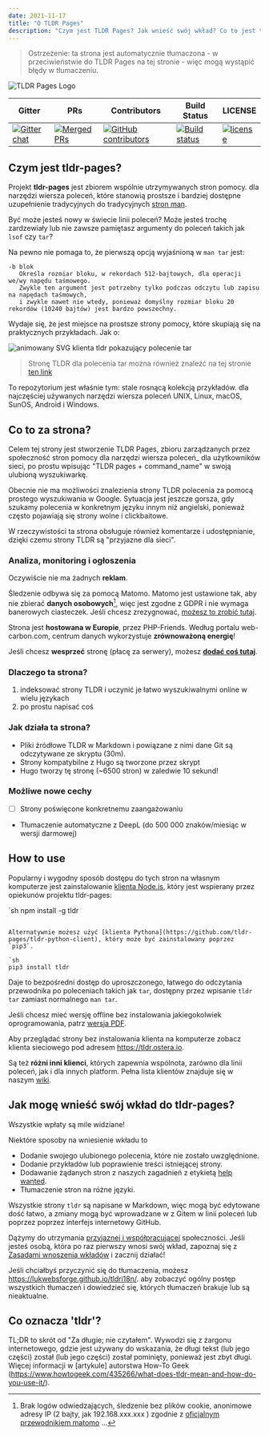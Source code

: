 ```yaml
---
date: 2021-11-17
title: "O TLDR Pages"
description: "Czym jest TLDR Pages? Jak wnieść swój wkład? Co to jest ta strona?"
---
```


> Ostrzeżenie: ta strona jest automatycznie tłumaczona - w przeciwieństwie do TLDR Pages na tej stronie - więc mogą wystąpić błędy w tłumaczeniu.

![TLDR Pages Logo](/tldr-logo.png)

|Gitter|PRs|Contributors|Build Status|LICENSE|
|---|---|---|---|---|
[![Gitter chat][gitter-image]][gitter-url]|[![Merged PRs][prs-merged-image]][prs-merged-url]|[![GitHub contributors][contributors-image]][contributors-url]|[![Build status][github-actions-image]][github-actions-url]|[![license][license-image]][license-url]

[github-actions-url]: https://github.com/tldr-pages/tldr/actions
[github-actions-image]: https://img.shields.io/github/workflow/status/tldr-pages/tldr/CI.svg
[gitter-url]: https://gitter.im/tldr-pages/tldr
[gitter-image]: https://img.shields.io/badge/chat-on_gitter-deeppink
[prs-merged-url]: https://github.com/tldr-pages/tldr/pulls?q=is:pr+is:merged
[prs-merged-image]: https://img.shields.io/github/issues-pr-closed-raw/tldr-pages/tldr.svg?label=merged+PRs&color=green
[contributors-url]: https://github.com/tldr-pages/tldr/graphs/contributors
[contributors-image]: https://img.shields.io/github/contributors-anon/tldr-pages/tldr.svg
[license-url]: https://github.com/tldr-pages/tldr/blob/main/LICENSE.md
[license-image]: https://img.shields.io/badge/license-CC_BY_4.0-blue.svg
</div>

## Czym jest tldr-pages?

Projekt **tldr-pages** jest zbiorem wspólnie utrzymywanych stron pomocy.
dla narzędzi wiersza poleceń, które stanowią prostsze i bardziej dostępne uzupełnienie tradycyjnych
do tradycyjnych [stron man](https://en.wikipedia.org/wiki/Man_page).

Być może jesteś nowy w świecie linii poleceń? Może jesteś trochę zardzewiały lub nie zawsze pamiętasz argumenty do poleceń takich jak `lsof` czy `tar`?

Na pewno nie pomaga to, że pierwszą opcją wyjaśnioną w `man tar` jest:

```
-b blok
   Określa rozmiar bloku, w rekordach 512-bajtowych, dla operacji we/wy napędu taśmowego.
   Zwykle ten argument jest potrzebny tylko podczas odczytu lub zapisu na napędach taśmowych,
   i zwykle nawet nie wtedy, ponieważ domyślny rozmiar bloku 20 rekordów (10240 bajtów) jest bardzo powszechny.
```

Wydaje się, że jest miejsce na prostsze strony pomocy, które skupiają się na praktycznych przykładach.
Jak o:

![animowany SVG klienta tldr pokazujący polecenie tar](/tldr-tar.svg)

> Stronę TLDR dla polecenia tar można również znaleźć na tej stronie [ten link](https://tldr.bortox.it/common/tar)

To repozytorium jest właśnie tym: stale rosnącą kolekcją przykładów.
dla najczęściej używanych narzędzi wiersza poleceń UNIX, Linux, macOS, SunOS, Android i Windows.

## Co to za strona?

Celem tej strony jest stworzenie TLDR Pages, zbioru zarządzanych przez społeczność stron pomocy
dla narzędzi wiersza poleceń_ dla użytkowników sieci, po prostu wpisując "TLDR pages + command_name" w swoją ulubioną wyszukiwarkę.

Obecnie nie ma możliwości znalezienia strony TLDR polecenia za pomocą prostego wyszukiwania w Google. Sytuacja jest jeszcze gorsza, gdy szukamy polecenia w konkretnym języku innym niż angielski, ponieważ często pojawiają się strony wolne i clickbaitowe.

W rzeczywistości ta strona obsługuje również komentarze i udostępnianie, dzięki czemu strony TLDR są "przyjazne dla sieci". 

### Analiza, monitoring i ogłoszenia

Oczywiście nie ma żadnych **reklam**. 

Śledzenie odbywa się za pomocą Matomo. Matomo jest ustawione tak, aby nie zbierać **danych osobowych**[^1], więc jest zgodne z GDPR i nie wymaga banerowych ciasteczek. Jeśli chcesz zrezygnować, [możesz to zrobić tutaj](https://stats.bortox.it/index.php?module=CoreAdminHome&action=optOut&language=it).

Strona jest **hostowana w Europie**, przez PHP-Friends. Według portalu web-carbon.com, centrum danych wykorzystuje **zrównoważoną energię**!

Jeśli chcesz **wesprzeć** stronę (płacę za serwery), możesz [**dodać coś tutaj**](https://bortox.it/contribuisci-cs-en).

### Dlaczego ta strona?

1. indeksować strony TLDR i uczynić je łatwo wyszukiwalnymi online w wielu językach
2. po prostu napisać coś

### Jak działa ta strona?

* Pliki źródłowe TLDR w Markdown i powiązane z nimi dane Git są odczytywane ze skryptu (30m).
* Strony kompatybilne z Hugo są tworzone przez skrypt
* Hugo tworzy tę stronę (~6500 stron) w zaledwie 10 sekund!

### Możliwe nowe cechy

- [ ] Strony poświęcone konkretnemu zaangażowaniu
- Tłumaczenie automatyczne z DeepL (do 500 000 znaków/miesiąc w wersji darmowej)


## How to use

Popularny i wygodny sposób dostępu do tych stron na własnym komputerze
jest zainstalowanie [klienta Node.js](https://github.com/tldr-pages/tldr-node-client),
który jest wspierany przez opiekunów projektu tldr-pages:

`sh
npm install -g tldr
```

Alternatywnie możesz użyć [klienta Pythona](https://github.com/tldr-pages/tldr-python-client), który może być zainstalowany poprzez `pip3`.

`sh
pip3 install tldr
```

Daje to bezpośredni dostęp do uproszczonego, łatwego do odczytania przewodnika po poleceniach takich jak `tar`,
dostępny przez wpisanie `tldr tar` zamiast normalnego `man tar`.

Jeśli chcesz mieć wersję offline bez instalowania jakiegokolwiek oprogramowania,
patrz [wersja PDF](https://tldr.sh/assets/tldr-book.pdf).

Aby przeglądać strony bez instalowania klienta na komputerze
zobacz klienta sieciowego pod adresem <https://tldr.ostera.io>.

Są też **różni inni klienci**, których zapewnia wspólnota,
zarówno dla linii poleceń, jak i dla innych platform.
Pełna lista klientów znajduje się w naszym [wiki](https://github.com/tldr-pages/tldr/wiki/tldr-pages-clients).


## Jak mogę wnieść swój wkład do tldr-pages?

Wszystkie wpłaty są mile widziane!

Niektóre sposoby na wniesienie wkładu to

- Dodanie swojego ulubionego polecenia, które nie zostało uwzględnione.
- Dodanie przykładów lub poprawienie treści istniejącej strony.
- Dodawanie żądanych stron z naszych zagadnień z etykietą [help wanted](https://github.com/tldr-pages/tldr/issues?q=is%3Aopen+jest%3Aissue+label%3A%22help+wanted%22).
- Tłumaczenie stron na różne języki.

Wszystkie strony `tldr` są napisane w Markdown, więc mogą być edytowane dość łatwo, a zmiany mogą być wprowadzane w
z Gitem w linii poleceń lub poprzez
poprzez interfejs internetowy GitHub.

Dążymy do utrzymania [przyjaznej i współpracującej](https://github.com/tldr-pages/tldr/blob/main/GOVERNANCE.md) społeczności.
Jeśli jesteś osobą, która po raz pierwszy wnosi swój wkład, zapoznaj się z [Zasadami wnoszenia wkładów](https://github.com/tldr-pages/tldr/blob/main/CONTRIBUTING.md) i zacznij działać!

Jeśli chciałbyś przyczynić się do tłumaczenia, możesz <https://lukwebsforge.github.io/tldri18n/>.
aby zobaczyć ogólny postęp wszystkich tłumaczeń i dowiedzieć się, których tłumaczeń brakuje lub są nieaktualne.

## Co oznacza 'tldr'?

TL;DR to skrót od "Za długie; nie czytałem".
Wywodzi się z żargonu internetowego, gdzie jest używany do wskazania, że długi tekst (lub jego części) został
(lub jego części) został pominięty, ponieważ jest zbyt długi.
Więcej informacji w [artykule] autorstwa How-To Geek (https://www.howtogeek.com/435266/what-does-tldr-mean-and-how-do-you-use-it/).

[^1]: Brak logów odwiedzających, śledzenie bez plików cookie, anonimowe adresy IP (2 bajty, jak 192.168.xxx.xxx ) zgodnie z [oficjalnym przewodnikiem matomo](https://matomo.org/faq/new-to-piwik/how-do-i-use-matomo-analytics-without-consent-or-cookie-banner/) ... 